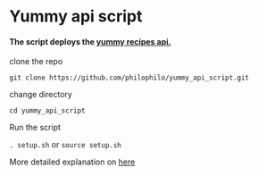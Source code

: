 # Yummy api script

#### The script deploys the [yummy recipes api.](https://github.com/philophilo/yummy_api)

clone the repo

`git clone https://github.com/philophilo/yummy_api_script.git`

change directory

`cd yummy_api_script`

Run the script

`. setup.sh` or `source setup.sh`

More detailed explanation on [here](https://medium.com/@phil.kwesiga/automate-deploying-python-flask-api-and-react-redux-frontend-to-aws-ec2-instances-ea17ea4a64a5)
